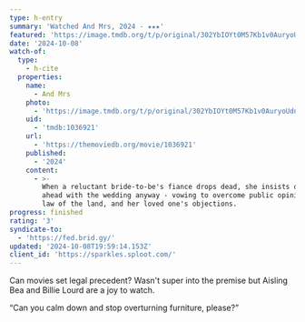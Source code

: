 ```yaml
---
type: h-entry
summary: 'Watched And Mrs, 2024 - ★★★'
featured: 'https://image.tmdb.org/t/p/original/302YbIOYt0M57Kb1v0AuryoUdna.jpg'
date: '2024-10-08'
watch-of:
  type:
    - h-cite
  properties:
    name:
      - And Mrs
    photo:
      - 'https://image.tmdb.org/t/p/original/302YbIOYt0M57Kb1v0AuryoUdna.jpg'
    uid:
      - 'tmdb:1036921'
    url:
      - 'https://themoviedb.org/movie/1036921'
    published:
      - '2024'
    content:
      - >-
        When a reluctant bride-to-be's fiance drops dead, she insists on going
        ahead with the wedding anyway - vowing to overcome public opinion, the
        law of the land, and her loved one's objections.
progress: finished
rating: '3'
syndicate-to:
  - 'https://fed.brid.gy/'
updated: '2024-10-08T19:59:14.153Z'
client_id: 'https://sparkles.sploot.com/'
---
```

Can movies set legal precedent? Wasn't super into the premise but Aisling Bea and Billie Lourd are a joy to watch.

<q>Can you calm down and stop overturning furniture, please?</q>
